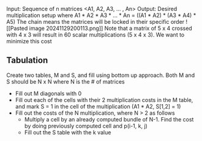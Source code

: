 Input: Sequence of n matrices <A1, A2, A3, ... , An>
Output: Desired multiplication setup where A1 * A2 * A3 * ... * An = ((A1 * A2) * (A3 * A4) * A5)
The chain means the matrices will be locked in their specific order
![[Pasted image 20241129200113.png]]
Note that a matrix of 5 x 4 crossed with 4 x 3 will result in 60 scalar multiplications (5 x 4 x 3). We want to minimize this cost
## Tabulation
Create two tables, M and S, and fill using bottom up approach. Both M and S should be N x N where N is the # of matrices
- Fill out M diagonals with 0
- Fill out each of the cells with their  2 multiplication costs in the M table, and mark S = 1 in the cell of the multiplication (A1 * A2, S[1,2] = 1)
- Fill out the costs of the N multiplication, where N > 2 as follows
	- Multiply a cell by an already computed bundle of N-1. Find the cost by doing previously computed cell and p(i-1, k, j)
	- Fill out the S table with the k value